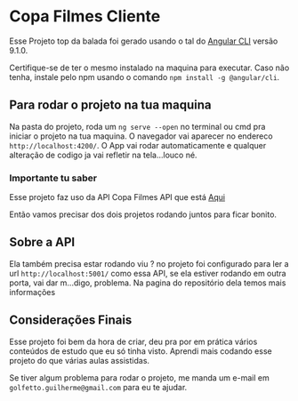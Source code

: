 # Copa Filmes Cliente

Esse Projeto top da balada foi gerado usando o tal do [Angular CLI](https://cli.angular.io/) versão 9.1.0.

Certifique-se de ter o mesmo instalado na maquina para executar. Caso não tenha, instale pelo npm usando o comando `npm install -g @angular/cli`.

## Para rodar o projeto na tua maquina

Na pasta do projeto, roda um  `ng serve --open` no terminal ou cmd pra iniciar o projeto na tua maquina. O navegador vai aparecer no endereco `http://localhost:4200/`. O App vai rodar automaticamente e qualquer alteração de codigo ja vai refletir na tela...louco né.

### Importante tu saber

Esse projeto faz uso da API Copa Filmes API que está [Aqui](https://github.com/GolfettoGuilherme/CopaFilmes) 

Então vamos precisar dos dois projetos rodando juntos para ficar bonito.


## Sobre a API

Ela também precisa estar rodando viu ? no projeto foi configurado para ler a url `http://localhost:5001/` como essa API, se ela estiver rodando em outra porta, vai dar m...digo, problema. Na pagina do repositório dela temos mais informações


## Considerações Finais

Esse projeto foi bem da hora de criar, deu pra por em prática vários conteúdos de estudo que eu só tinha visto. Aprendi mais codando esse projeto do que várias aulas assistidas.

Se tiver algum problema para rodar o projeto, me manda um e-mail em `golfetto.guilherme@gmail.com` para eu te ajudar.